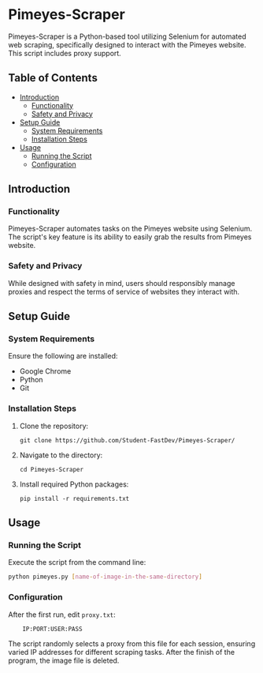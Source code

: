 # Pimeyes-Scraper

Pimeyes-Scraper is a Python-based tool utilizing Selenium for automated web scraping, specifically designed to interact with the Pimeyes website. This script includes proxy support.

## Table of Contents
- [Introduction](#introduction)
  - [Functionality](#functionality)
  - [Safety and Privacy](#safety-and-privacy)
- [Setup Guide](#setup-guide)
  - [System Requirements](#system-requirements)
  - [Installation Steps](#installation-steps)
- [Usage](#usage)
  - [Running the Script](#running-the-script)
  - [Configuration](#configuration)

## Introduction

### Functionality

Pimeyes-Scraper automates tasks on the Pimeyes website using Selenium. The script's key feature is its ability to easily grab the results from Pimeyes website.

### Safety and Privacy

While designed with safety in mind, users should responsibly manage proxies and respect the terms of service of websites they interact with.

## Setup Guide

### System Requirements

Ensure the following are installed:
- Google Chrome
- Python
- Git

### Installation Steps

1. Clone the repository:

   ```
   git clone https://github.com/Student-FastDev/Pimeyes-Scraper/
   ```

2. Navigate to the directory:

   ```
   cd Pimeyes-Scraper
   ```

3. Install required Python packages:

   ```
   pip install -r requirements.txt
   ```

## Usage

### Running the Script

Execute the script from the command line:

```bash
python pimeyes.py [name-of-image-in-the-same-directory]
```

### Configuration

After the first run, edit `proxy.txt`:

```
    IP:PORT:USER:PASS
```

The script randomly selects a proxy from this file for each session, ensuring varied IP addresses for different scraping tasks.
After the finish of the program, the image file is deleted.
